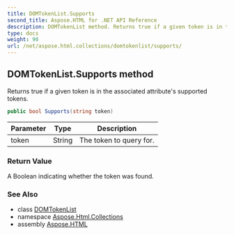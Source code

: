 ```yaml
---
title: DOMTokenList.Supports
second_title: Aspose.HTML for .NET API Reference
description: DOMTokenList method. Returns true if a given token is in the associated attributes supported tokens
type: docs
weight: 90
url: /net/aspose.html.collections/domtokenlist/supports/
---
```

## DOMTokenList.Supports method

Returns true if a given token is in the associated attribute's supported tokens.

```csharp
public bool Supports(string token)
```

| Parameter | Type | Description |
| --- | --- | --- |
| token | String | The token to query for. |

### Return Value

A Boolean indicating whether the token was found.

### See Also

* class [DOMTokenList](../)
* namespace [Aspose.Html.Collections](../../domtokenlist/)
* assembly [Aspose.HTML](../../../)
